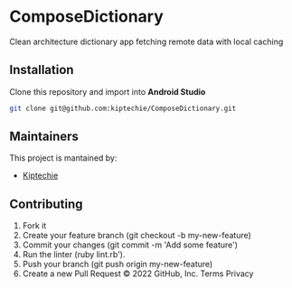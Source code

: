 # ComposeDictionary
Clean architecture dictionary app fetching remote data with local caching

## Installation
Clone this repository and import into **Android Studio**
```bash
git clone git@github.com:kiptechie/ComposeDictionary.git
```

## Maintainers
This project is mantained by:
* [Kiptechie](https://github.com/kiptechie)


## Contributing

1. Fork it
2. Create your feature branch (git checkout -b my-new-feature)
3. Commit your changes (git commit -m 'Add some feature')
4. Run the linter (ruby lint.rb').
5. Push your branch (git push origin my-new-feature)
6. Create a new Pull Request
   © 2022 GitHub, Inc.
   Terms
   Privacy
